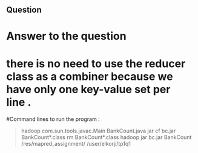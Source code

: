 ## Question

# Answer to the question
# there is no need to use the reducer class as a combiner because we have only one key-value set per line .

#Command lines to run the program :

>hadoop com.sun.tools.javac.Main BankCount.java
>jar cf bc.jar BankCount*.class
>rm BankCount*.class
>hadoop jar bc.jar BankCount /res/mapred_assignment/
 /user/elkorji/tp1q1


